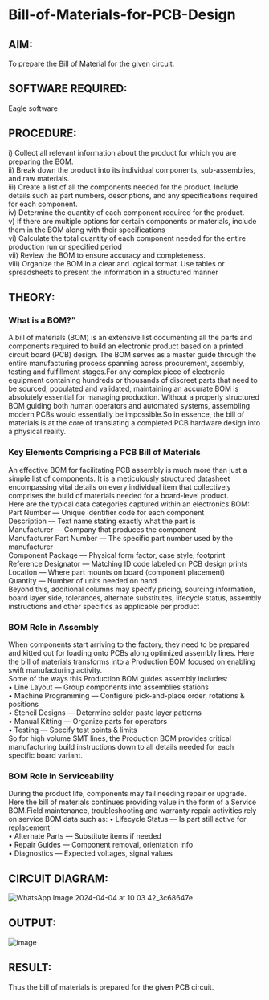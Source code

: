 # Bill-of-Materials-for-PCB-Design

## AIM:
To prepare the Bill of Material for the given circuit.

## SOFTWARE REQUIRED:
Eagle software

## PROCEDURE:
i) Collect all relevant information about the product for which you are preparing the BOM. </br>
ii) Break down the product into its individual components, sub-assemblies, and raw materials. </br>
iii) Create a list of all the components needed for the product. Include details such as part numbers, descriptions, and any specifications required for each component. </br>
iv) Determine the quantity of each component required for the product. </br>
v) If there are multiple options for certain components or materials, include them in the BOM along with their specifications </br>
vi) Calculate the total quantity of each component needed for the entire production run or specified period </br>
vii) Review the BOM to ensure accuracy and completeness. </br>
viii) Organize the BOM in a clear and logical format. Use tables or spreadsheets to present the information in a structured manner </br>

## THEORY:
### What is a BOM?”
A bill of materials (BOM) is an extensive list documenting all the parts and components required to build an electronic product based on a printed circuit board (PCB) design. The BOM serves as a master guide through the entire manufacturing process spanning across procurement, assembly, testing and fulfillment stages.For any complex piece of electronic equipment containing hundreds or thousands of discreet parts that need to be sourced, populated and validated, maintaining an accurate BOM is absolutely essential for managing production. Without a properly structured BOM guiding both human operators and automated systems, assembling modern PCBs would essentially be impossible.So in essence, the bill of materials is at the core of translating a completed PCB hardware design into a physical reality.

### Key Elements Comprising a PCB Bill of Materials
An effective BOM for facilitating PCB assembly is much more than just a simple list of components. It is a meticulously structured datasheet encompassing vital details on every individual item that collectively comprises the build of materials needed for a board-level product.</br>
Here are the typical data categories captured within an electronics BOM:</br>
Part Number — Unique identifier code for each component </br>
Description — Text name stating exactly what the part is </br>
Manufacturer — Company that produces the component </br>
Manufacturer Part Number — The specific part number used by the manufacturer </br>
Component Package — Physical form factor, case style, footprint </br>
Reference Designator — Matching ID code labeled on PCB design prints </br>
Location — Where part mounts on board (component placement) </br>
Quantity — Number of units needed on hand </br>
Beyond this, additional columns may specify pricing, sourcing information, board layer side, tolerances, alternate substitutes, lifecycle status, assembly instructions and other specifics as applicable per product

### BOM Role in Assembly
When components start arriving to the factory, they need to be prepared and kitted out for loading onto PCBs along optimized assembly lines. Here the bill of materials transforms into a Production BOM focused on enabling swift manufacturing activity.</br>
Some of the ways this Production BOM guides assembly includes:</br>
•	Line Layout — Group components into assemblies stations </br>
•	Machine Programming — Configure pick-and-place order, rotations & positions </br>
•	Stencil Designs — Determine solder paste layer patterns </br>
•	Manual Kitting — Organize parts for operators </br>
•	Testing — Specify test points & limits </br>
So for high volume SMT lines, the Production BOM provides critical manufacturing build instructions down to all details needed for each specific board variant.</br>

### BOM Role in Serviceability
During the product life, components may fail needing repair or upgrade. Here the bill of materials continues providing value in the form of a Service BOM.Field maintenance, troubleshooting and warranty repair activities rely on service BOM data such as:
•	Lifecycle Status — Is part still active for replacement </br>
•	Alternate Parts — Substitute items if needed </br>
•	Repair Guides — Component removal, orientation info </br>
•	Diagnostics — Expected voltages, signal values </br>

## CIRCUIT DIAGRAM:
![WhatsApp Image 2024-04-04 at 10 03 42_3c68647e](https://github.com/Yuvaranithulasingam/Bill-of-Materials-for-PCB-Design/assets/121418522/6e4219e3-b2d0-4c2e-9404-4ec96a3e38b7)

## OUTPUT:
![image](https://github.com/Yuvaranithulasingam/Bill-of-Materials-for-PCB-Design/assets/121418522/703d06f8-b568-4608-8f52-33395bdf8fc6)

## RESULT: 
Thus the bill of materials is prepared for the given PCB circuit.


